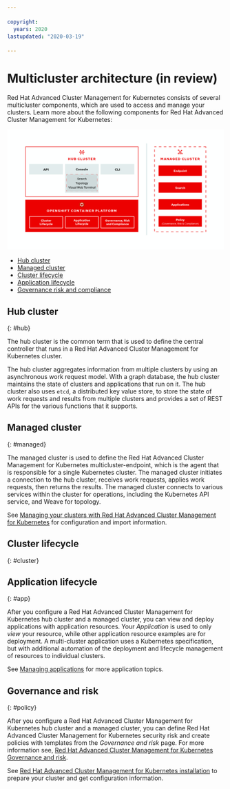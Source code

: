 ```yaml
---

copyright:
  years: 2020
lastupdated: "2020-03-19"

---
```


# Multicluster architecture (in review)

Red Hat Advanced Cluster Management for Kubernetes consists of several multicluster components, which are used to access and manage your clusters. Learn more about the following components for Red Hat Advanced Cluster Management for Kubernetes:

![Architecture diagram](RHACM-arch.png)

  - [Hub cluster](#hub)
  - [Managed cluster](#managed)
  - [Cluster lifecycle](#cluster)
  - [Application lifecycle](#app)
  - [Governance risk and compliance](#policy)

## Hub cluster
{: #hub}

The hub cluster is the common term that is used to define the central controller that runs in a Red Hat Advanced Cluster Management for Kubernetes cluster.

The hub cluster aggregates information from multiple clusters by using an asynchronous work request model. With a graph database, the hub cluster maintains the state of clusters and applications that run on it. The hub cluster also uses `etcd`, a distributed key value store, to store the state of work requests and results from multiple clusters and provides a set of REST APIs for the various functions that it supports.

<!-- add info from diagram here-->

## Managed cluster
{: #managed}

The managed cluster is used to define the Red Hat Advanced Cluster Management for Kubernetes multicluster-endpoint, which is the agent that is responsible for a single Kubernetes cluster. The managed cluster initiates a connection to the hub cluster, receives work requests, applies work requests, then returns the results. The managed cluster connects to various services within the cluster for operations, including the Kubernetes API service, and Weave for topology.

See [Managing your clusters with Red Hat Advanced Cluster Management for Kubernetes](../manage_cluster/intro.md) for configuration and import information.

<add the stuff from diagram that is added to your enpoint>

## Cluster lifecycle
{: #cluster}
  
## Application lifecycle
{: #app}

After you configure a Red Hat Advanced Cluster Management for Kubernetes hub cluster and a managed cluster, you can view and deploy applications with application resources. Your _Application_ is used to only _view_ your resource, while other application resource examples are for deployment. A multi-cluster application uses a Kubernetes specification, but with additional automation of the deployment and lifecycle management of resources to individual clusters.

See [Managing applications](../manage_applications/overview.md) for more application topics.

## Governance and risk
{: #policy}

After you configure a Red Hat Advanced Cluster Management for Kubernetes hub cluster and a managed cluster, you can define Red Hat Advanced Cluster Management for Kubernetes security risk and create policies with templates from the _Governance and risk_ page. For more information see, [Red Hat Advanced Cluster Management for Kubernetes Governance and risk](../governance/compliance_intro.md).

See [Red Hat Advanced Cluster Management for Kubernetes installation](../install/overview.md) to prepare your cluster and get configuration information.
